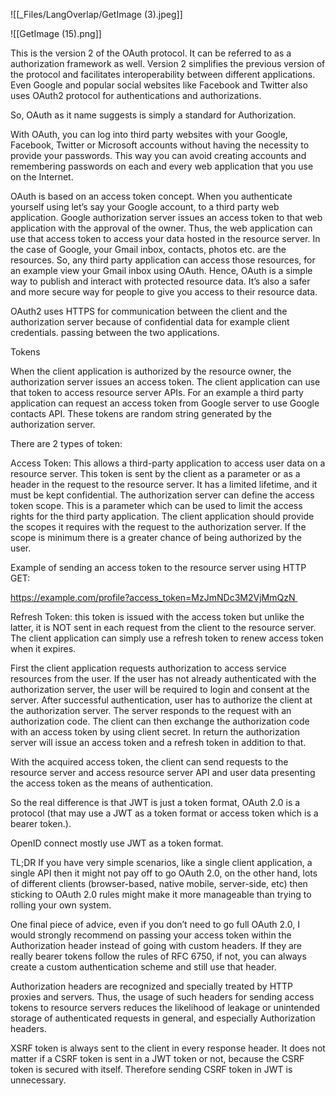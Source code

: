 ![[_Files/LangOverlap/GetImage (3).jpeg]]

![[GetImage (15).png]]


This is the version 2 of the OAuth protocol. It can be referred to as a authorization framework as well. Version 2 simplifies the previous version of the protocol and facilitates interoperability between different applications. Even Google and popular social websites like Facebook and Twitter also uses OAuth2 protocol for authentications and authorizations. 

So, OAuth as it name suggests is simply a standard for Authorization. 

With OAuth, you can log into third party websites with your Google, Facebook, Twitter or Microsoft accounts without having the necessity to provide your passwords. This way you can avoid creating accounts and remembering passwords on each and every web application that you use on the Internet. 

OAuth is based on an access token concept. When you authenticate yourself using let’s say your Google account, to a third party web application. Google authorization server issues an access token to that web application with the approval of the owner. Thus, the web application can use that access token to access your data hosted in the resource server. In the case of Google, your Gmail inbox, contacts, photos etc. are the resources. So, any third party application can access those resources, for an example view your Gmail inbox using OAuth. Hence, OAuth is a simple way to publish and interact with protected resource data. It’s also a safer and more secure way for people to give you access to their resource data. 

OAuth2 uses HTTPS for communication between the client and the authorization server because of confidential data for example client credentials. passing between the two applications. 

Tokens 

When the client application is authorized by the resource owner, the authorization server issues an access token. The client application can use that token to access resource server APIs. For an example a third party application can request an access token from Google server to use Google contacts API. These tokens are random string generated by the authorization server. 

There are 2 types of token: 

Access Token: This allows a third-party application to access user data on a resource server. This token is sent by the client as a parameter or as a header in the request to the resource server. It has a limited lifetime, and it must be kept confidential. The authorization server can define the access token scope. This is a parameter which can be used to limit the access rights for the third party application. The client application should provide the scopes it requires with the request to the authorization server. If the scope is minimum there is a greater chance of being authorized by the user. 

Example of sending an access token to the resource server using HTTP GET: 

https://example.com/profile?access_token=MzJmNDc3M2VjMmQzN 

Refresh Token: this token is issued with the access token but unlike the latter, it is NOT sent in each request from the client to the resource server. The client application can simply use a refresh token to renew access token when it expires. 

First the client application requests authorization to access service resources from the user. If the user has not already authenticated with the authorization server, the user will be required to login and consent at the server. After successful authentication, user has to authorize the client at the authorization server. The server responds to the request with an authorization code. The client can then exchange the authorization code with an access token by using client secret. In return the authorization server will issue an access token and a refresh token in addition to that. 

With the acquired access token, the client can send requests to the resource server and access resource server API and user data presenting the access token as the means of authentication. 

So the real difference is that JWT is just a token format, OAuth 2.0 is a protocol (that may use a JWT as a token format or access token which is a bearer token.). 

OpenID connect mostly use JWT as a token format. 

TL;DR If you have very simple scenarios, like a single client application, a single API then it might not pay off to go OAuth 2.0, on the other hand, lots of different clients (browser-based, native mobile, server-side, etc) then sticking to OAuth 2.0 rules might make it more manageable than trying to rolling your own system. 

One final piece of advice, even if you don’t need to go full OAuth 2.0, I would strongly recommend on passing your access token within the Authorization header instead of going with custom headers. If they are really bearer tokens follow the rules of RFC 6750, if not, you can always create a custom authentication scheme and still use that header. 

Authorization headers are recognized and specially treated by HTTP proxies and servers. Thus, the usage of such headers for sending access tokens to resource servers reduces the likelihood of leakage or unintended storage of authenticated requests in general, and especially Authorization headers. 

XSRF token is always sent to the client in every response header. It does not matter if a CSRF token is sent in a JWT token or not, because the CSRF token is secured with itself. Therefore sending CSRF token in JWT is unnecessary.